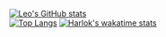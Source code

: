 [![Leo's GitHub stats](https://github-readme-stats.vercel.app/api?username=Mttgo&show_icons=true&theme=dark&hide_border=true&icon_color=2f80ed&rankicon=percentile)](https://github.com/Mttgo/)
<br>
[![Top Langs](https://github-readme-stats.vercel.app/api/top-langs/?username=Mttgo&theme=dark&hide_border=true&layout=donut)](https://github.com/Mttgo/)
[![Harlok's wakatime stats](https://github-readme-stats.vercel.app/api/wakatime?username=ffflabs)](https://github.com/Mttgo/github-readme-stats)
